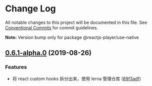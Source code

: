 # Change Log

All notable changes to this project will be documented in this file.
See [Conventional Commits](https://conventionalcommits.org) for commit guidelines.



**Note:** Version bump only for package @reactjs-player/use-native





## [0.6.1-alpha.0](https://github.com/goblin-laboratory/react-player/compare/v0.5.5...v0.6.1-alpha.0) (2019-08-26)


### Features

* 将 react custom hooks 拆分出来，使用 lerna 管理仓库 ([89f3adf](https://github.com/goblin-laboratory/react-player/commit/89f3adf))
